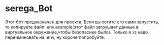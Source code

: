 # serega_Bot
Этот бот предназначен для проекта. Если вы хотите его сами запустить, то копируете файл .env.example(этот файл загрушает данные в виртуальное окружение,чтобы безопаснее было). Только я хз надо переиминовать на .env, ну короче попробуйте.